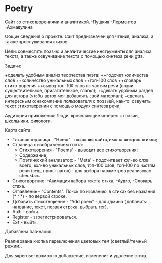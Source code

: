# Poetry

Сайт со стихотворениями и аналитикой.
-Пушкин
-Лермонтов
-Ахмадулина

Общие сведения о проекте: Сайт предназначен для чтения, анализа, а также прослушивания стихов.

Цели: совместить поэзию и аналитические инструменты для анализа текста, а также озвучивание текста с помощью синтеза речи gtts.

Задачи:

+сделать удобным анализ творчества поэта:
++подсчет количества слов
++количество уникальных слов
++топ-100 слов
++словарь стихотворения
++вывод топ-100 слов по частям речи (опции существительное, прилагательное, глагол);
+сделать удобным раздел для автора (чтобы автор мог добавлять свой материал);
+сделать интересным ознакомление пользователя с поэзией, как-то: озвучить текст стихотворений с помощью модуля синтеза речи;


Аудитория приложения: Люди, проявляющие интерес к поэзии, школьники, филологи.

Карта сайта:
- Главная страница - "Home" - название сайта, имена авторов стихов;
- Страница с изображением поэта:
  - Стихотворения - "Poems" - выводит все стихотворения;
  - Содержание;
  - Поэтический анализатор: - "Meta" - подсчитвает кол-во слов всего, кол-во уникальных слов, топ-100 слов, топ-100 по частям речи (сущ, прил, глагол) - для выбора параметров реализован checkbox.
- Стихотворение:
  -Анимация набора текста стиха, 
  -Аудио, 
  -Словарь стиха.
- Оглавление - "Contents". Поиск по названию, в стихах без названия (* * *) - по первой строке.
- Добавить стихотворение - "Add poem" - для админа ( добавить: название, текст, первая строка, выбрать тег).
- Auth - войти.
- Register - зарегистрироваться.
- Exit - выйти.


Добавлена пагинация.

Реализована кнопка переключения цветовых тем (светлый/темный режим).

Для superuser возможно добавление, изменение и удаление стиха.

